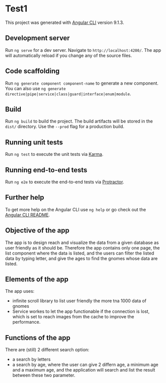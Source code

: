 # Test1

This project was generated with [Angular CLI](https://github.com/angular/angular-cli) version 9.1.3.

## Development server

Run `ng serve` for a dev server. Navigate to `http://localhost:4200/`. The app will automatically reload if you change any of the source files.

## Code scaffolding

Run `ng generate component component-name` to generate a new component. You can also use `ng generate directive|pipe|service|class|guard|interface|enum|module`.

## Build

Run `ng build` to build the project. The build artifacts will be stored in the `dist/` directory. Use the `--prod` flag for a production build.

## Running unit tests

Run `ng test` to execute the unit tests via [Karma](https://karma-runner.github.io).

## Running end-to-end tests

Run `ng e2e` to execute the end-to-end tests via [Protractor](http://www.protractortest.org/).

## Further help

To get more help on the Angular CLI use `ng help` or go check out the [Angular CLI README](https://github.com/angular/angular-cli/blob/master/README.md).

## Objective of the app

The app is to design reach and visualize the data from a given database as user friendly as it should be. 
Therefore the app contains only one page, the list component where the data is listed, and the users can filter the listed data by typing letter, and give the ages  to find the gnomes whose data are listed.

## Elements of the app

The app uses: 
- infinite scroll library to list user friendly the more tna 1000 data of gnomes
- Service workes to let the app functionable if the connection is lost, which is set to reach images from the cache to improve the performance.

## Functions of the app

There are (still) 2 different search option:
 - a search by letters
 - a search by age, where the user can give 2 differn age, a minimum age and a maximum age, and the application will search and list the result between these two parameter.